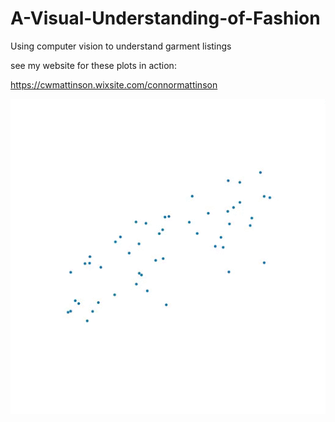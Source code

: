 # A-Visual-Understanding-of-Fashion
Using computer vision to understand garment listings

see my website for these plots in action:

https://cwmattinson.wixsite.com/connormattinson

![Figure 1](Figures/Fig1.gif?raw=true)
